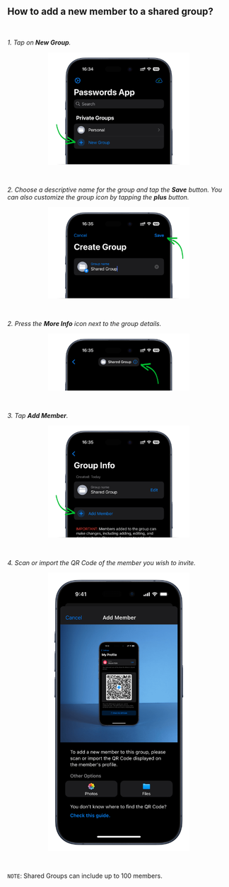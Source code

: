 <!-- 
---
title: How to add a new member to a shared group?
--- 
-->

## **How to add a new member to a shared group?**

<br />

*1. Tap on **New Group**.*
<p align="center">
<img src="../assets/how-to-add-a-new-member-to-a-shared-group.png" style="width:320px;" alt="how to add a new member to a shared group - main"/>
</p>

<br />

*2. Choose a descriptive name for the group and tap the **Save** button. You can also customize the group icon by tapping the **plus** button.*
<p align="center">
<img src="../assets/how-to-add-a-new-member-to-a-shared-group-save.png" style="width:320px;" alt="how to add a new member to a shared group - save"/>
</p>

<br />

*2. Press the **More Info** icon next to the group details.*
<p align="center">
<img src="../assets/how-to-add-a-new-member-to-a-shared-group-info.png" style="width:320px;" alt="how to add a new member to a shared group- more info"/>
</p>

<br />

*3. Tap **Add Member**.*
<p align="center">
<img src="../assets/how-to-add-a-new-member-to-a-shared-group-add-memeber.png" style="width:320px;" alt="how to add a new member to a shared group - add member"/>
</p>

<br />

*4. Scan or import the QR Code of the member you wish to invite.*
<p align="center">
<img src="../assets/how-to-add-a-new-member-to-a-shared-group-add-options.png" style="width:320px;" alt="how to add a new member to a shared group - add options"/>
</p>

<br />

`NOTE`: Shared Groups can include up to 100 members.